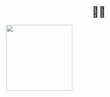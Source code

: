 <h1 align="center">👋🙂</h1>
<div>
  <img height="180em" src="https://github-readme-stats.vercel.app/api/top-langs/?username=vitoorfranca&layout=compact&langs_count=16&theme=onedark"/>
</div>
